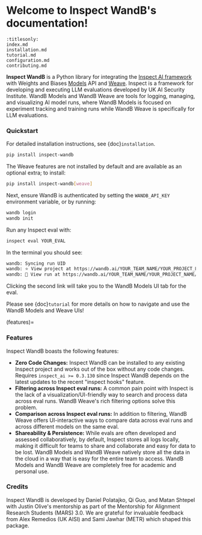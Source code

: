 # Welcome to Inspect WandB's documentation!

```{toctree}
:titlesonly:
index.md
installation.md
tutorial.md
configuration.md
contributing.md
```

**Inspect WandB** is a Python library for integrating the [Inspect AI framework](https://inspect.aisi.org.uk/) with Weights and Biases [Models](https://wandb.ai/site/models/) API and [Weave](https://wandb.ai/site/weave/).
Inspect is a framework for developing and executing LLM evaluations developed by UK AI Security Institute.
WandB Models and WandB Weave are tools for logging, managing, and visualizing AI model runs, where WandB Models is focused on experiment tracking and training runs while WandB Weave is specifically for LLM evaluations.

### Quickstart

For detailed installation instructions, see {doc}`installation`.
```bash
pip install inspect-wandb
```

The Weave features are not installed by default and are available as an optional extra; to install:
```bash
pip install inspect-wandb[weave]
```

Next, ensure WandB is authenticated by setting the `WANDB_API_KEY` environment variable, or by running:
```bash
wandb login
wandb init
```

Run any Inspect eval with:
```bash
inspect eval YOUR_EVAL     
```

In the terminal you should see:
```bash
wandb: Syncing run UID
wandb: ⭐️ View project at https://wandb.ai/YOUR_TEAM_NAME/YOUR_PROJECT_NAME
wandb: 🚀 View run at https://wandb.ai/YOUR_TEAM_NAME/YOUR_PROJECT_NAME/runs/UID
```

Clicking the second link will take you to the WandB Models UI tab for the eval.

Please see {doc}`tutorial` for more details on how to navigate and use the WandB Models and Weave UIs!

(features)=
### Features
Inspect WandB boasts the following features:
* **Zero Code Changes:** Inspect WandB can be installed to any existing Inspect project and works out of the box without any code changes. Requires `inspect_ai >= 0.3.130` since Inspect WandB depends on the latest updates to the recent "inspect hooks" feature.
* **Filtering across Inspect eval runs:** A common pain point with Inspect is the lack of a visualization/UI-friendly way to search and process data across eval runs. WandB Weave's rich filtering options solve this problem.
* **Comparison across Inspect eval runs:** In addition to filtering, WandB Weave offers UI-interactive ways to compare data across eval runs and across different models on the same eval.
* **Shareability & Persistence:** While evals are often developed and assessed collaboratively, by default, Inspect stores all logs locally, making it difficult for teams to share and collaborate and easy for data to be lost. WandB Models and WandB Weave natively store all the data in the cloud in a way that is easy for the entire team to access. WandB Models and WandB Weave are completely free for academic and personal use.


### Credits
Inspect WandB is developed by Daniel Polatajko, Qi Guo, and Matan Shtepel with Justin Olive's mentorship as part of the Mentorship for Alignment Research Students (MARS) 3.0.
We are grateful for invaluable feedback from Alex Remedios (UK AISI) and Sami Jawhar (METR) which shaped this package. 